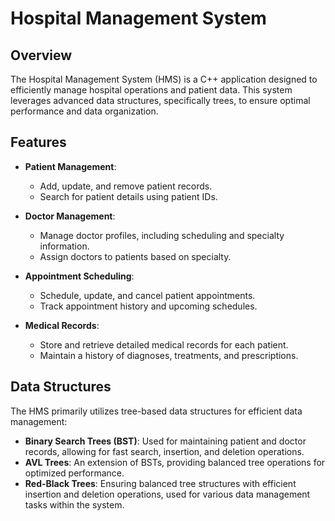 # Hospital Management System

## Overview

The Hospital Management System (HMS) is a C++ application designed to efficiently manage hospital operations and patient data. This system leverages advanced data structures, specifically trees, to ensure optimal performance and data organization. 

## Features

- **Patient Management**: 
  - Add, update, and remove patient records.
  - Search for patient details using patient IDs.

- **Doctor Management**: 
  - Manage doctor profiles, including scheduling and specialty information.
  - Assign doctors to patients based on specialty.

- **Appointment Scheduling**:
  - Schedule, update, and cancel patient appointments.
  - Track appointment history and upcoming schedules.

- **Medical Records**:
  - Store and retrieve detailed medical records for each patient.
  - Maintain a history of diagnoses, treatments, and prescriptions.

## Data Structures

The HMS primarily utilizes tree-based data structures for efficient data management:

- **Binary Search Trees (BST)**: Used for maintaining patient and doctor records, allowing for fast search, insertion, and deletion operations.
- **AVL Trees**: An extension of BSTs, providing balanced tree operations for optimized performance.
- **Red-Black Trees**: Ensuring balanced tree structures with efficient insertion and deletion operations, used for various data management tasks within the system.



